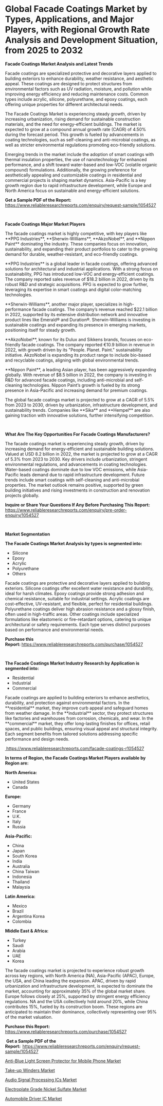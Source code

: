 <p><h1>Global Facade Coatings Market by Types, Applications, and Major Players, with Regional Growth Rate Analysis and Development Situation, from 2025 to 2032</h1></p><p><strong>Facade Coatings Market Analysis and Latest Trends</strong></p>
<p><p>Facade coatings are specialized protective and decorative layers applied to building exteriors to enhance durability, weather resistance, and aesthetic appeal. These coatings are designed to protect structures from environmental factors such as UV radiation, moisture, and pollution while improving energy efficiency and reducing maintenance costs. Common types include acrylic, silicone, polyurethane, and epoxy coatings, each offering unique properties for different architectural needs.</p><p>The Facade Coatings Market is experiencing steady growth, driven by increasing urbanization, rising demand for sustainable construction materials, and the need for energy-efficient buildings. The market is expected to grow at a compound annual growth rate (CAGR) of 4.50% during the forecast period. This growth is fueled by advancements in coating technologies, such as self-cleaning and anti-microbial coatings, as well as stricter environmental regulations promoting eco-friendly solutions.</p><p>Emerging trends in the market include the adoption of smart coatings with thermal insulation properties, the use of nanotechnology for enhanced performance, and a shift toward water-based and low-VOC (volatile organic compound) formulations. Additionally, the growing preference for aesthetically appealing and customizable coatings in residential and commercial projects is shaping market dynamics. Asia-Pacific is a key growth region due to rapid infrastructure development, while Europe and North America focus on sustainable and energy-efficient solutions.</p></p>
<p><strong>Get a Sample PDF of the Report:&nbsp;</strong> <a href="https://www.reliableresearchreports.com/enquiry/request-sample/1054527?utm_campaign=2175&utm_medium=2&utm_source=Github&utm_content=ia&utm_term=24012025&utm_id=facade-coatings">https://www.reliableresearchreports.com/enquiry/request-sample/1054527</a></p>
<p>&nbsp;</p>
<p><strong>Facade Coatings Major Market Players</strong></p>
<p><p>The facade coatings market is highly competitive, with key players like **PPG Industries**, **Sherwin-Williams**, **AkzoNobel**, and **Nippon Paint** dominating the industry. These companies focus on innovation, sustainability, and expanding their product portfolios to cater to the growing demand for durable, weather-resistant, and eco-friendly coatings.</p><p>**PPG Industries** is a global leader in facade coatings, offering advanced solutions for architectural and industrial applications. With a strong focus on sustainability, PPG has introduced low-VOC and energy-efficient coatings. The company reported sales revenue of $18.2 billion in 2022, driven by its robust R&D and strategic acquisitions. PPG is expected to grow further, leveraging its expertise in smart coatings and digital color-matching technologies.</p><p>**Sherwin-Williams**, another major player, specializes in high-performance facade coatings. The company’s revenue reached $22.1 billion in 2022, supported by its extensive distribution network and innovative product lines like Emerald® and Duration®. Sherwin-Williams is investing in sustainable coatings and expanding its presence in emerging markets, positioning itself for steady growth.</p><p>**AkzoNobel**, known for its Dulux and Sikkens brands, focuses on eco-friendly facade coatings. The company reported €10.9 billion in revenue in 2022, with growth driven by its "People. Planet. Paint." sustainability initiative. AkzoNobel is expanding its product range to include bio-based and recyclable coatings, aligning with global environmental trends.</p><p>**Nippon Paint**, a leading Asian player, has been aggressively expanding globally. With revenue of $8.5 billion in 2022, the company is investing in R&D for advanced facade coatings, including anti-microbial and self-cleaning technologies. Nippon Paint’s growth is fueled by its strong presence in Asia-Pacific and increasing demand for premium coatings.</p><p>The global facade coatings market is projected to grow at a CAGR of 5.5% from 2023 to 2030, driven by urbanization, infrastructure development, and sustainability trends. Companies like **Sika** and **Hempel** are also gaining traction with innovative solutions, further intensifying competition.</p></p>
<p>&nbsp;</p>
<p><strong>What Are The Key Opportunities For Facade Coatings Manufacturers?</strong></p>
<p><p>The facade coatings market is experiencing steady growth, driven by increasing demand for energy-efficient and sustainable building solutions. Valued at USD 8.2 billion in 2022, the market is projected to grow at a CAGR of 5.3% from 2023 to 2030. Key drivers include urbanization, stringent environmental regulations, and advancements in coating technologies. Water-based coatings dominate due to low VOC emissions, while Asia-Pacific leads demand due to rapid infrastructure development. Future trends include smart coatings with self-cleaning and anti-microbial properties. The market outlook remains positive, supported by green building initiatives and rising investments in construction and renovation projects globally.</p></p>
<p><strong>Inquire or Share Your Questions If Any Before Purchasing This Report:</strong> <a href="https://www.reliableresearchreports.com/enquiry/pre-order-enquiry/1054527?utm_campaign=2175&utm_medium=2&utm_source=Github&utm_content=ia&utm_term=24012025&utm_id=facade-coatings">https://www.reliableresearchreports.com/enquiry/pre-order-enquiry/1054527</a></p>
<p>&nbsp;</p>
<p><strong>Market Segmentation</strong></p>
<p><strong>The Facade Coatings Market Analysis by types is segmented into:</strong></p>
<p><ul><li>Silicone</li><li>Epoxy</li><li>Acrylic</li><li>Polyurethane</li><li>Others</li></ul></p>
<p><p>Facade coatings are protective and decorative layers applied to building exteriors. Silicone coatings offer excellent water resistance and durability, ideal for harsh climates. Epoxy coatings provide strong adhesion and chemical resistance, suitable for industrial settings. Acrylic coatings are cost-effective, UV-resistant, and flexible, perfect for residential buildings. Polyurethane coatings deliver high abrasion resistance and a glossy finish, often used in high-traffic areas. Other coatings include specialized formulations like elastomeric or fire-retardant options, catering to unique architectural or safety requirements. Each type serves distinct purposes based on performance and environmental needs.</p></p>
<p><strong>Purchase this Report:&nbsp;</strong><a href="https://www.reliableresearchreports.com/purchase/1054527?utm_campaign=2175&utm_medium=2&utm_source=Github&utm_content=ia&utm_term=24012025&utm_id=facade-coatings">https://www.reliableresearchreports.com/purchase/1054527</a></p>
<p>&nbsp;</p>
<p><strong>The Facade Coatings Market Industry Research by Application is segmented into:</strong></p>
<p><ul><li>Residential</li><li>Industrial</li><li>Commercial</li></ul></p>
<p><p>Facade coatings are applied to building exteriors to enhance aesthetics, durability, and protection against environmental factors. In the **residential** market, they improve curb appeal and safeguard homes from weather damage. In the **industrial** sector, they protect structures like factories and warehouses from corrosion, chemicals, and wear. In the **commercial** market, they offer long-lasting finishes for offices, retail spaces, and public buildings, ensuring visual appeal and structural integrity. Each segment benefits from tailored solutions addressing specific performance and design needs.</p></p>
<p><a href="https://www.reliableresearchreports.com/facade-coatings-r1054527?utm_campaign=2175&utm_medium=2&utm_source=Github&utm_content=ia&utm_term=24012025&utm_id=facade-coatings">&nbsp;https://www.reliableresearchreports.com/facade-coatings-r1054527</a></p>
<p><strong>In terms of Region, the Facade Coatings Market Players available by Region are:</strong></p>
<p>
    <p> <strong> North America: </strong>
        <ul>
            <li>United States</li>
            <li>Canada</li>
        </ul>
        </p> 
    <p> <strong> Europe: </strong>
        <ul>
            <li>Germany</li>
            <li>France</li>
            <li>U.K.</li>
            <li>Italy</li>
            <li>Russia</li>
        </ul>
        </p> 
    <p> <strong> Asia-Pacific: </strong>
        <ul>
            <li>China</li>
            <li>Japan</li>
            <li>South Korea</li>
            <li>India</li>
            <li>Australia</li>
            <li>China Taiwan</li>
            <li>Indonesia</li>
            <li>Thailand</li>
            <li>Malaysia</li>
        </ul>
        </p> 
    <p> <strong> Latin America: </strong>
        <ul>
            <li>Mexico</li>
            <li>Brazil</li>
            <li>Argentina Korea</li>
            <li>Colombia</li>
        </ul>
        </p> 
    <p> <strong> Middle East & Africa: </strong>
        <ul>
            <li>Turkey</li>
            <li>Saudi</li>
            <li>Arabia</li>
            <li>UAE</li>
            <li>Korea</li>
        </ul>
    </p>
    </p>
<p><p>The facade coatings market is projected to experience robust growth across key regions, with North America (NA), Asia-Pacific (APAC), Europe, the USA, and China leading the expansion. APAC, driven by rapid urbanization and infrastructure development, is expected to dominate the market, accounting for approximately 35% of the global market share. Europe follows closely at 25%, supported by stringent energy efficiency regulations. NA and the USA collectively hold around 20%, while China contributes 15%, fueled by its construction boom. These regions are anticipated to maintain their dominance, collectively representing over 95% of the market valuation.</p></p>
<p><strong>Purchase this Report: </strong><a href="https://www.reliableresearchreports.com/purchase/1054527?utm_campaign=2175&utm_medium=2&utm_source=Github&utm_content=ia&utm_term=24012025&utm_id=facade-coatings">https://www.reliableresearchreports.com/purchase/1054527</a></p>
<p>&nbsp;<strong>Get a Sample PDF of the Report:&nbsp;&nbsp;</strong><a href="https://www.reliableresearchreports.com/enquiry/request-sample/1054527?utm_campaign=2175&utm_medium=2&utm_source=Github&utm_content=ia&utm_term=24012025&utm_id=facade-coatings">https://www.reliableresearchreports.com/enquiry/request-sample/1054527</a></p>
<p><strong></strong></p>
<p><p><a href="https://www.linkedin.com/pulse/anti-blue-light-screen-protector-mobile-phone-market-eqise?utm_campaign=2175&utm_medium=2&utm_source=Github&utm_content=ia&utm_term=24012025&utm_id=facade-coatings">Anti-Blue Light Screen Protector for Mobile Phone Market</a></p><p><a href="https://www.linkedin.com/pulse/take-up-winders-market-analysis-report-driving-forces-kftie?utm_campaign=2175&utm_medium=2&utm_source=Github&utm_content=ia&utm_term=24012025&utm_id=facade-coatings">Take-up Winders Market</a></p><p><a href="https://www.linkedin.com/pulse/analyzing-projected-cagr-124-audio-signal-processing-92mce?utm_campaign=2175&utm_medium=2&utm_source=Github&utm_content=ia&utm_term=24012025&utm_id=facade-coatings">Audio Signal Processing ICs Market</a></p><p><a href="https://www.linkedin.com/pulse/evolvingelectroplate-grade-nickel-sulfate-marketdynamics-t5poe?utm_campaign=2175&utm_medium=2&utm_source=Github&utm_content=ia&utm_term=24012025&utm_id=facade-coatings">Electroplate Grade Nickel Sulfate Market</a></p><p><a href="https://www.linkedin.com/pulse/forecasting-automobile-driver-ic-market-expected-growth-xj1tc?utm_campaign=2175&utm_medium=2&utm_source=Github&utm_content=ia&utm_term=24012025&utm_id=facade-coatings">Automobile Driver IC Market</a></p></p>